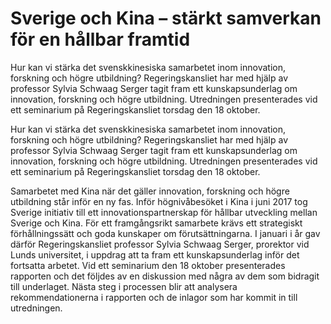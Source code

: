 # Sverige och Kina – stärkt samverkan för en hållbar framtid

Hur kan vi stärka det svenskkinesiska samarbetet inom innovation, forskning och högre utbildning? Regeringskansliet har med hjälp av professor Sylvia Schwaag Serger tagit fram ett kunskapsunderlag om innovation, forskning och högre utbildning. Utredningen presenterades vid ett seminarium på Regeringskansliet torsdag den 18 oktober.

Hur kan vi stärka det svenskkinesiska samarbetet inom innovation, forskning och högre utbildning? Regeringskansliet har med hjälp av professor Sylvia Schwaag Serger tagit fram ett kunskapsunderlag om innovation, forskning och högre utbildning. Utredningen presenterades vid ett seminarium på Regeringskansliet torsdag den 18 oktober.

Samarbetet med Kina när det gäller innovation, forskning och högre utbildning står inför en ny fas. Inför högnivåbesöket i Kina i juni 2017 tog Sverige initiativ till ett innovationspartnerskap för hållbar utveckling mellan Sverige och Kina. För ett framgångsrikt samarbete krävs ett strategiskt förhållningssätt och goda kunskaper om förutsättningarna. I januari i år gav därför Regeringskansliet professor Sylvia Schwaag Serger, prorektor vid Lunds universitet, i uppdrag att ta fram ett kunskapsunderlag inför det fortsatta arbetet. Vid ett seminarium den 18 oktober presenterades rapporten och det följdes av en diskussion med några av dem som bidragit till underlaget. Nästa steg i processen blir att analysera rekommendationerna i rapporten och de inlagor som har kommit in till utredningen.
